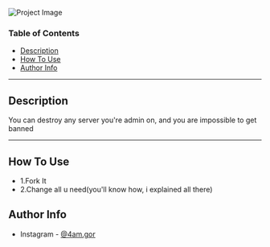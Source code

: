 ![Project Image](https://cdn.discordapp.com/attachments/1005443994454605896/1006857160883458078/DiscordNukeBot2.png)



### Table of Contents
- [Description](#description)
- [How To Use](#how-to-use)
- [Author Info](#author-info)

---

## Description

You can destroy any server you're admin on, and you are impossible to get banned


---

## How To Use
- 1.Fork It
- 2.Change all u need(you'll know how, i explained all there)



## Author Info

- Instagram - [@4am.gor](https://www.instagram.com/4am.gor)
